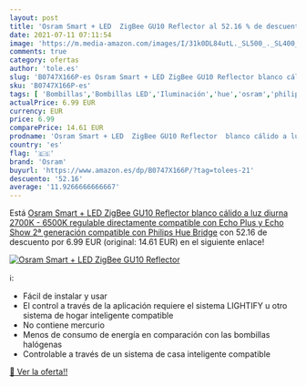 ```yaml
---
layout: post
title: 'Osram Smart + LED  ZigBee GU10 Reflector al 52.16 % de descuento'
date: 2021-07-11 07:11:54
image: 'https://m.media-amazon.com/images/I/31k0DL84utL._SL500_._SL400_.jpg'
comments: true
category: ofertas
author: 'tole.es'
slug: 'B0747X166P-es Osram Smart + LED ZigBee GU10 Reflector blanco cálido a...'
sku: 'B0747X166P-es'
tags: [ 'Bombillas','Bombillas LED','Iluminación','hue','osram','philips', ]
actualPrice: 6.99 EUR
currency: EUR
price: 6.99
comparePrice: 14.61 EUR
prodname: 'Osram Smart + LED  ZigBee GU10 Reflector  blanco cálido a luz diurna  2700K - 6500K   regulable  directamente compatible con Echo Plus y Echo Show  2ª generación   compatible con Philips Hue Bridge'
country: 'es'
flag: '🇪🇸'
brand: 'Osram'
buyurl: 'https://www.amazon.es/dp/B0747X166P/?tag=tolees-21'
descuento: '52.16'
average: '11.9266666666667'
---
```


Está [Osram Smart + LED  ZigBee GU10 Reflector  blanco cálido a luz diurna  2700K - 6500K   regulable  directamente compatible con Echo Plus y Echo Show  2ª generación   compatible con Philips Hue Bridge](https://www.amazon.es/dp/B0747X166P/?tag=tolees-21) con 52.16 de descuento por 6.99 EUR (original: 14.61 EUR) en el siguiente enlace!

[![Osram Smart + LED  ZigBee GU10 Reflector](https://m.media-amazon.com/images/I/31k0DL84utL._SL500_._SL400_.jpg)](https://www.amazon.es/dp/B0747X166P/?tag=tolees-21)

ℹ️:

- Fácil de instalar y usar
- El control a través de la aplicación requiere el sistema LIGHTIFY u otro sistema de hogar inteligente compatible
- No contiene mercurio
- Menos de consumo de energía en comparación con las bombillas halógenas
- Controlable a través de un sistema de casa inteligente compatible

[🛒 Ver la oferta!!](https://www.amazon.es/dp/B0747X166P/?tag=tolees-21)
